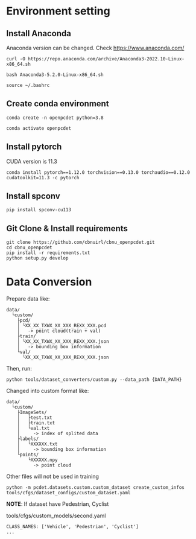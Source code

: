 # Environment setting

## Install Anaconda

Anaconda version can be changed. Check https://www.anaconda.com/
```
curl -O https://repo.anaconda.com/archive/Anaconda3-2022.10-Linux-x86_64.sh
```
```
bash Anaconda3-5.2.0-Linux-x86_64.sh
```
```
source ~/.bashrc
```

## Create conda environment

```
conda create -n openpcdet python=3.8
```
```
conda activate openpcdet
```

## Install pytorch

CUDA version is 11.3
```
conda install pytorch==1.12.0 torchvision==0.13.0 torchaudio==0.12.0 cudatoolkit=11.3 -c pytorch
```

## Install spconv

```
pip install spconv-cu113
```

## Git Clone & Install requirements

```
git clone https://github.com/cbnuirl/cbnu_openpcdet.git
cd cbnu_openpcdet
pip install -r requirements.txt
python setup.py develop
```

# Data Conversion

Prepare data like:
```
data/
  └custom/
    ├pcd/
    │ └XX_XX_TXWX_XX_XXX_REXX_XXX.pcd
    │   -> point cloud(train + val)
    ├train/
    │ └XX_XX_TXWX_XX_XXX_REXX_XXX.json
    │   -> bounding box information
    └val/
      └XX_XX_TXWX_XX_XXX_REXX_XXX.json
```

Then, run:
```
python tools/dataset_converters/custom.py --data_path {DATA_PATH}
```

Changed into custom format like:
```
data/
  └custom/
    ├ImageSets/   
    │	├test.txt
    │	├train.txt
    │	└val.txt
    │     -> index of splited data
    ├labels/
    │	└XXXXXX.txt
    │	  -> bounding box information
    └points/
        └XXXXXX.npy
          -> point cloud
```

Other files will not be used in training

```
python -m pcdet.datasets.custom.custom_dataset create_custom_infos tools/cfgs/dataset_configs/custom_dataset.yaml
```

**NOTE**: If dataset have Pedestrian, Cyclist

tools/cfgs/custom_models/second.yaml
```
CLASS_NAMES: ['Vehicle', 'Pedestrian', 'Cyclist']  
...
```

